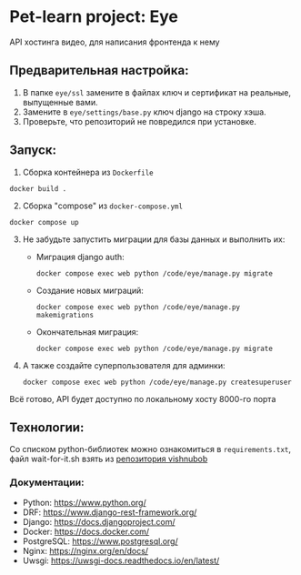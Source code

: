 # Pet-learn project: Eye


АPI хостинга видео, для написания фронтенда к нему

## Предварительная настройка:

1. В папке `eye/ssl` замените в файлах ключ и сертификат на реальные, выпущенные вами.
2. Замените в `eye/settings/base.py` ключ django на строку хэша.
3. Проверьте, что репозиторий не повредился при установке.

## Запуск:

1. Сборка контейнера из `Dockerfile`
```commandline
docker build .
```

2. Сборка "compose" из `docker-compose.yml`
```commandline
docker compose up
```

3. Не забудьте запустить миграции для базы данных и выполнить их:

    - Миграция django auth:
        ```commandline
        docker compose exec web python /code/eye/manage.py migrate
        ```
    - Создание новых миграций:
      ```commandline
      docker compose exec web python /code/eye/manage.py makemigrations
      ```
    - Окончательная миграция:
      ```commandline
      docker compose exec web python /code/eye/manage.py migrate
      ```
4. А также создайте суперпользователя для админки:
    ```commandline
    docker compose exec web python /code/eye/manage.py createsuperuser
    ```
Всё готово, API будет доступно по локальному хосту 8000-го порта

## Технологии:

Со списком python-библиотек можно ознакомиться в `requirements.txt`, файл wait-for-it.sh взять из [репозитория vishnubob](https://github.com/vishnubob/wait-for-it)

### Документации:

- Python: https://www.python.org/
- DRF:        https://www.django-rest-framework.org/
- Django:     https://docs.djangoproject.com/
- Docker:     https://docs.docker.com/
- PostgreSQL: https://www.postgresql.org/
- Nginx:      https://nginx.org/en/docs/
- Uwsgi:      https://uwsgi-docs.readthedocs.io/en/latest/


